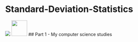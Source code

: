 # Standard-Deviation-Statistics
<img src="https://user-images.githubusercontent.com/59677362/121275985-2ec84280-c8a4-11eb-9581-31a835b1c816.png" />

<img src="https://static.scootpad.com/v2/www/platform/learning-science.gif" width=50 /> 
## Part 1 - My computer science studies


